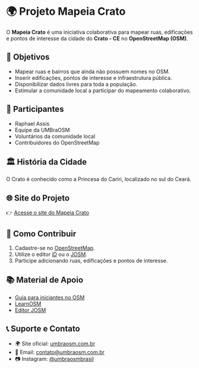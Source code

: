 # 🌍 Projeto Mapeia Crato

O **Mapeia Crato** é uma iniciativa colaborativa para mapear ruas, edificações e pontos de interesse da cidade do **Crato - CE** no **OpenStreetMap (OSM)**.

## 📌 Objetivos
- Mapear ruas e bairros que ainda não possuem nomes no OSM.
- Inserir edificações, pontos de interesse e infraestrutura pública.
- Disponibilizar dados livres para toda a população.
- Estimular a comunidade local a participar do mapeamento colaborativo.

## 👥 Participantes
- Raphael Assis
- Equipe da UMBraOSM
- Voluntários da comunidade local
- Contribuidores do OpenStreetMap

## 🏛️ História da Cidade
O Crato é conhecido como a Princesa do Cariri, localizado no sul do Ceará.

## 🌐 Site do Projeto
👉 [Acesse o site do Mapeia Crato](https://SEU-USUARIO.github.io/mapeia-crato/)

## 📖 Como Contribuir
1. Cadastre-se no [OpenStreetMap](https://www.openstreetmap.org/).
2. Utilize o editor [iD](https://www.openstreetmap.org/edit) ou o [JOSM](https://josm.openstreetmap.de/).
3. Participe adicionando ruas, edificações e pontos de interesse.

## 📚 Material de Apoio
- [Guia para iniciantes no OSM](https://wiki.openstreetmap.org/wiki/Pt:Beginners%27_guide)
- [LearnOSM](https://learnosm.org/pt/)
- [Editor JOSM](https://josm.openstreetmap.de/)

## 📞 Suporte e Contato
- 🌍 Site oficial: [umbraosm.com.br](https://www.umbraosm.com.br)
- 📧 Email: contato@umbraosm.com.br
- 📷 Instagram: [@umbraosmbrasil](https://www.instagram.com/umbraosmbrasil)
